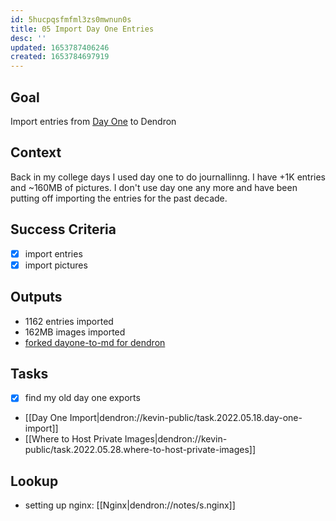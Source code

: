 ```yaml
---
id: 5hucpqsfmfml3zs0mwnun0s
title: 05 Import Day One Entries
desc: ''
updated: 1653787406246
created: 1653784697919
---
```


## Goal
Import entries from [Day One](https://dayoneapp.com/) to Dendron

## Context

Back in my college days I used day one to do journallinng. I have +1K entries and ~160MB of pictures. I don't use day one any more and have been putting off importing the entries for the past decade. 

## Success Criteria
- [x] import entries
- [x] import pictures

## Outputs
- 1162 entries imported
- 162MB images imported
- [forked dayone-to-md for dendron](https://github.com/kevinslin/dayone-to-md)

## Tasks
- [x] find my old day one exports
- [[Day One Import|dendron://kevin-public/task.2022.05.18.day-one-import]]
- [[Where to Host Private Images|dendron://kevin-public/task.2022.05.28.where-to-host-private-images]]

## Lookup
- setting up nginx: [[Nginx|dendron://notes/s.nginx]]
